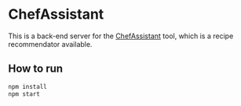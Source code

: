 # ChefAssistant

This is a back-end server for the [ChefAssistant](https://chefassistant.appspot.com) tool, which is a recipe recommendator available.

## How to run

```bash
npm install
npm start
```
